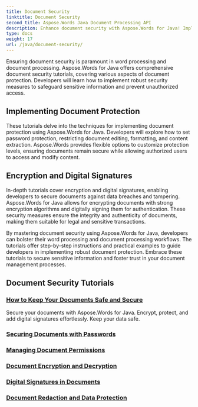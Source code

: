 ```yaml
---
title: Document Security
linktitle: Document Security
second_title: Aspose.Words Java Document Processing API
description: Enhance document security with Aspose.Words for Java! Implement protection, encryption, and digital signatures for robust data safeguarding. 
type: docs
weight: 17
url: /java/document-security/
---
```


Ensuring document security is paramount in word processing and document processing. Aspose.Words for Java offers comprehensive document security tutorials, covering various aspects of document protection. Developers will learn how to implement robust security measures to safeguard sensitive information and prevent unauthorized access.

## Implementing Document Protection

These tutorials delve into the techniques for implementing document protection using Aspose.Words for Java. Developers will explore how to set password protection, restricting document editing, formatting, and content extraction. Aspose.Words provides flexible options to customize protection levels, ensuring documents remain secure while allowing authorized users to access and modify content.

## Encryption and Digital Signatures

In-depth tutorials cover encryption and digital signatures, enabling developers to secure documents against data breaches and tampering. Aspose.Words for Java allows for encrypting documents with strong encryption algorithms and digitally signing them for authentication. These security measures ensure the integrity and authenticity of documents, making them suitable for legal and sensitive transactions.

By mastering document security using Aspose.Words for Java, developers can bolster their word processing and document processing workflows. The tutorials offer step-by-step instructions and practical examples to guide developers in implementing robust document protection. Embrace these tutorials to secure sensitive information and foster trust in your document management processes.

## Document Security Tutorials
### [How to Keep Your Documents Safe and Secure](./keep-documents-safe-secure/)
Secure your documents with Aspose.Words for Java. Encrypt, protect, and add digital signatures effortlessly. Keep your data safe.
### [Securing Documents with Passwords](./securing-documents-passwords/)
### [Managing Document Permissions](./managing-document-permissions/)
### [Document Encryption and Decryption](./document-encryption-decryption/)
### [Digital Signatures in Documents](./digital-signatures-in-documents/)
### [Document Redaction and Data Protection](./document-redaction-data-protection/)
